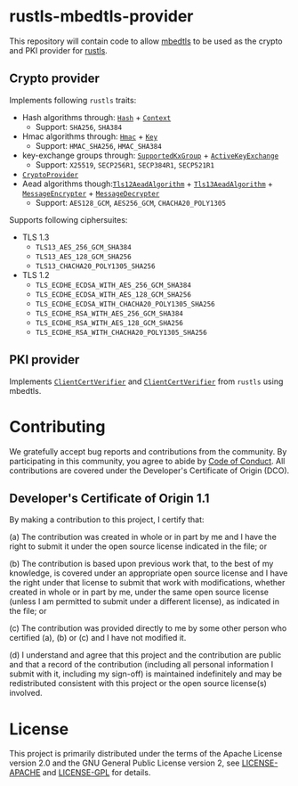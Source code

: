 # rustls-mbedtls-provider

This repository will contain code to allow [mbedtls](https://github.com/fortanix/rust-mbedtls) to be used
as the crypto and PKI provider for [rustls](https://github.com/rustls/rustls).

## Crypto provider

Implements following `rustls` traits:

- Hash algorithms through: [`Hash`] + [`Context`]
  - Support: `SHA256`, `SHA384`
- Hmac algorithms through: [`Hmac`] + [`Key`]
  - Support: `HMAC_SHA256`, `HMAC_SHA384`
- key-exchange groups through: [`SupportedKxGroup`] + [`ActiveKeyExchange`]
  - Support: `X25519`, `SECP256R1`, `SECP384R1`, `SECP521R1`
- [`CryptoProvider`]
- Aead algorithms though:[`Tls12AeadAlgorithm`] + [`Tls13AeadAlgorithm`] + [`MessageEncrypter`] + [`MessageDecrypter`]
  - Support: `AES128_GCM`, `AES256_GCM`, `CHACHA20_POLY1305`

Supports following ciphersuites:
- TLS 1.3
  - `TLS13_AES_256_GCM_SHA384`
  - `TLS13_AES_128_GCM_SHA256`
  - `TLS13_CHACHA20_POLY1305_SHA256`
- TLS 1.2
  - `TLS_ECDHE_ECDSA_WITH_AES_256_GCM_SHA384`
  - `TLS_ECDHE_ECDSA_WITH_AES_128_GCM_SHA256`
  - `TLS_ECDHE_ECDSA_WITH_CHACHA20_POLY1305_SHA256`
  - `TLS_ECDHE_RSA_WITH_AES_256_GCM_SHA384`
  - `TLS_ECDHE_RSA_WITH_AES_128_GCM_SHA256`
  - `TLS_ECDHE_RSA_WITH_CHACHA20_POLY1305_SHA256`

## PKI provider
Implements [`ClientCertVerifier`](https://docs.rs/rustls/latest/rustls/server/trait.ClientCertVerifier.html) and [`ClientCertVerifier`](https://docs.rs/rustls/latest/rustls/client/trait.ServerCertVerifier.html) from `rustls` using mbedtls.

# Contributing

We gratefully accept bug reports and contributions from the community. By
participating in this community, you agree to abide by [Code of
Conduct](./CODE_OF_CONDUCT.md). All contributions are covered under the
Developer's Certificate of Origin (DCO).

## Developer's Certificate of Origin 1.1

By making a contribution to this project, I certify that:

(a) The contribution was created in whole or in part by me and I have the right
to submit it under the open source license indicated in the file; or

(b) The contribution is based upon previous work that, to the best of my
knowledge, is covered under an appropriate open source license and I have the
right under that license to submit that work with modifications, whether created
in whole or in part by me, under the same open source license (unless I am
permitted to submit under a different license), as indicated in the file; or

(c) The contribution was provided directly to me by some other person who
certified (a), (b) or (c) and I have not modified it.

(d) I understand and agree that this project and the contribution are public and
that a record of the contribution (including all personal information I submit
with it, including my sign-off) is maintained indefinitely and may be
redistributed consistent with this project or the open source license(s)
involved.

# License

This project is primarily distributed under the terms of the Apache License
version 2.0 and the GNU General Public License version 2, see
[LICENSE-APACHE](./LICENSE-APACHE) and [LICENSE-GPL](./LICENSE-GPL) for details.


[`Hash`]: https://docs.rs/rustls/0.22.0-alpha.3/rustls/crypto/hash/trait.Hash.html
[`Context`]: https://docs.rs/rustls/0.22.0-alpha.3/rustls/crypto/hash/trait.Context.html
[`Hmac`]: https://docs.rs/rustls/0.22.0-alpha.3/rustls/crypto/hmac/trait.Hmac.html
[`Key`]: https://docs.rs/rustls/0.22.0-alpha.3/rustls/crypto/hmac/trait.Key.html
[`SupportedKxGroup`]: https://docs.rs/rustls/0.22.0-alpha.3/rustls/crypto/trait.SupportedKxGroup.html
[`ActiveKeyExchange`]: https://docs.rs/rustls/0.22.0-alpha.3/rustls/crypto/trait.ActiveKeyExchange.html
[`CryptoProvider`]: https://docs.rs/rustls/0.22.0-alpha.3/rustls/crypto/trait.CryptoProvider.html
[`Tls12AeadAlgorithm`]: https://docs.rs/rustls/0.22.0-alpha.3/rustls/crypto/cipher/trait.Tls12AeadAlgorithm.html
[`Tls13AeadAlgorithm`]: https://docs.rs/rustls/0.22.0-alpha.3/rustls/crypto/cipher/trait.Tls13AeadAlgorithm.html
[`MessageEncrypter`]: https://docs.rs/rustls/0.22.0-alpha.3/rustls/crypto/cipher/trait.MessageEncrypter.html
[`MessageDecrypter`]: https://docs.rs/rustls/0.22.0-alpha.3/rustls/crypto/cipher/trait.MessageDecrypter.html